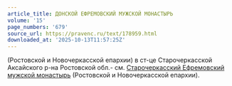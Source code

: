 ```yaml
---
article_title: ДОНСКОЙ ЕФРЕМОВСКИЙ МУЖСКОЙ МОНАСТЫРЬ
volume: '15'
page_numbers: '679'
source_url: https://pravenc.ru/text/178959.html
downloaded_at: '2025-10-13T11:57:25Z'
---
```


(Ростовской и Новочеркасской епархии) в ст-це Старочеркасской Аксайского р-на Ростовской обл.- см. [Старочеркасский Ефремовский мужской монастырь](<https://pravenc.ru/text/Старочеркасский Ефремовский мужской монастырь.html>) (Ростовской и Новочеркасской епархии).
